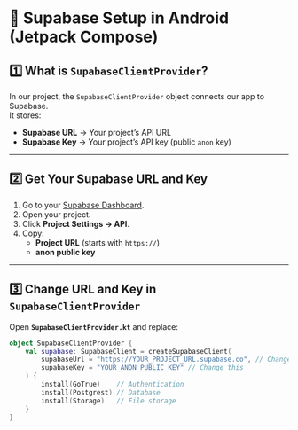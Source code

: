 # 📱 Supabase Setup in Android (Jetpack Compose)

## 1️⃣ What is `SupabaseClientProvider`?
In our project, the `SupabaseClientProvider` object connects our app to Supabase.  
It stores:
- **Supabase URL** → Your project’s API URL  
- **Supabase Key** → Your project’s API key (public `anon` key)

---

## 2️⃣ Get Your Supabase URL and Key
1. Go to your [Supabase Dashboard](https://supabase.com/dashboard).
2. Open your project.
3. Click **Project Settings → API**.
4. Copy:
   - **Project URL** (starts with `https://`)
   - **anon public key**

---

## 3️⃣ Change URL and Key in `SupabaseClientProvider`
Open **`SupabaseClientProvider.kt`** and replace:

```kotlin
object SupabaseClientProvider {
    val supabase: SupabaseClient = createSupabaseClient(
        supabaseUrl = "https://YOUR_PROJECT_URL.supabase.co", // Change this
        supabaseKey = "YOUR_ANON_PUBLIC_KEY" // Change this
    ) {
        install(GoTrue)    // Authentication
        install(Postgrest) // Database
        install(Storage)   // File storage
    }
}
